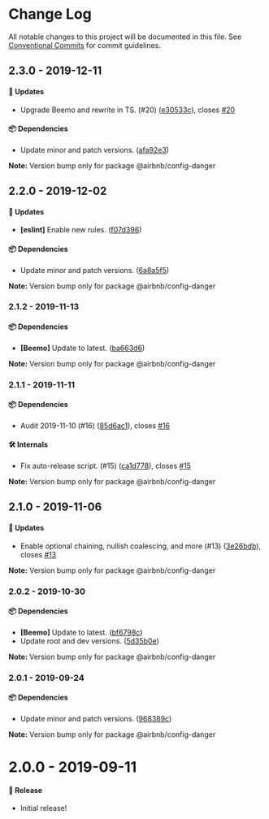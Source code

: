 # Change Log

All notable changes to this project will be documented in this file.
See [Conventional Commits](https://conventionalcommits.org) for commit guidelines.

## 2.3.0 - 2019-12-11

#### 🚀 Updates

- Upgrade Beemo and rewrite in TS. (#20) ([e30533c](https://github.com/airbnb/nimbus/commit/e30533c)), closes [#20](https://github.com/airbnb/nimbus/issues/20)

#### 📦 Dependencies

- Update minor and patch versions. ([afa92e3](https://github.com/airbnb/nimbus/commit/afa92e3))

**Note:** Version bump only for package @airbnb/config-danger





## 2.2.0 - 2019-12-02

#### 🚀 Updates

- **[eslint]** Enable new rules. ([f07d396](https://github.com/airbnb/nimbus/commit/f07d396))

#### 📦 Dependencies

- Update minor and patch versions. ([6a8a5f5](https://github.com/airbnb/nimbus/commit/6a8a5f5))

**Note:** Version bump only for package @airbnb/config-danger





### 2.1.2 - 2019-11-13

#### 📦 Dependencies

- **[Beemo]** Update to latest. ([ba663d6](https://github.com/airbnb/nimbus/commit/ba663d6))

**Note:** Version bump only for package @airbnb/config-danger





### 2.1.1 - 2019-11-11

#### 📦 Dependencies

- Audit 2019-11-10 (#16) ([85d6ac1](https://github.com/airbnb/nimbus/commit/85d6ac1)), closes [#16](https://github.com/airbnb/nimbus/issues/16)

#### 🛠 Internals

- Fix auto-release script. (#15) ([ca1d778](https://github.com/airbnb/nimbus/commit/ca1d778)), closes [#15](https://github.com/airbnb/nimbus/issues/15)

**Note:** Version bump only for package @airbnb/config-danger





## 2.1.0 - 2019-11-06

#### 🚀 Updates

- Enable optional chaining, nullish coalescing, and more (#13) ([3e26bdb](https://github.com/airbnb/nimbus/commit/3e26bdb)), closes [#13](https://github.com/airbnb/nimbus/issues/13)

**Note:** Version bump only for package @airbnb/config-danger





### 2.0.2 - 2019-10-30

#### 📦 Dependencies

- **[Beemo]** Update to latest. ([bf6798c](https://github.com/airbnb/nimbus/commit/bf6798c))
- Update root and dev versions. ([5d35b0e](https://github.com/airbnb/nimbus/commit/5d35b0e))

**Note:** Version bump only for package @airbnb/config-danger





### 2.0.1 - 2019-09-24

#### 📦 Dependencies

- Update minor and patch versions. ([968389c](https://github.com/airbnb/nimbus/commit/968389c))

**Note:** Version bump only for package @airbnb/config-danger





# 2.0.0 - 2019-09-11

#### 🎉 Release

- Initial release!
